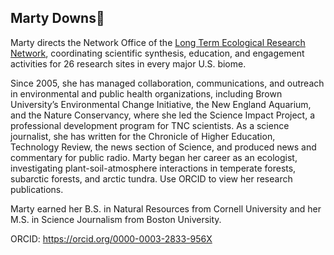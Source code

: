 ## Marty Downs👋

Marty directs the Network Office of the [Long Term Ecological Research Network](https://lternet.edu), coordinating scientific synthesis, education, and engagement activities for 26 research sites in every major U.S. biome. 

Since 2005, she has managed collaboration, communications, and outreach in environmental and public health organizations, including Brown University’s Environmental Change Initiative, the New England Aquarium, and the Nature Conservancy, where she led the Science Impact Project, a professional development program for TNC scientists. As a science journalist, she has written for the Chronicle of Higher Education, Technology Review, the news section of Science, and produced news and commentary for public radio. Marty began her career as an ecologist, investigating plant-soil-atmosphere interactions in temperate forests, subarctic forests, and arctic tundra. Use ORCID to view her research publications.

Marty earned her B.S. in Natural Resources from Cornell University and her M.S. in Science Journalism from Boston University.

ORCID: https://orcid.org/0000-0003-2833-956X
<!--
**marty-downs/marty-downs** is a ✨ _special_ ✨ repository because its `README.md` (this file) appears on your GitHub profile.

Here are some ideas to get you started:

- 🔭 I’m currently working on ...
- 🌱 I’m currently learning ...
- 👯 I’m looking to collaborate on ...
- 🤔 I’m looking for help with ...
- 💬 Ask me about ...
- 📫 How to reach me: ...
- 😄 Pronouns: ...
- ⚡ Fun fact: ...
-->
